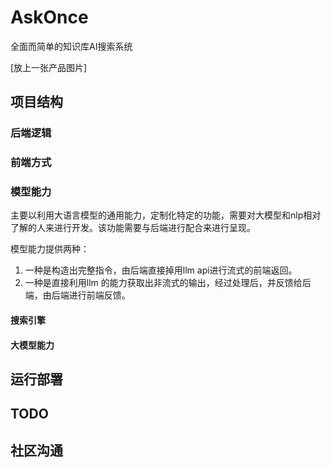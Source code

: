 # AskOnce
全面而简单的知识库AI搜索系统

[放上一张产品图片]

## 项目结构

### 后端逻辑

### 前端方式

### 模型能力
主要以利用大语言模型的通用能力，定制化特定的功能，需要对大模型和nlp相对了解的人来进行开发。该功能需要与后端进行配合来进行呈现。

模型能力提供两种：
1. 一种是构造出完整指令，由后端直接掉用llm api进行流式的前端返回。
2. 一种是直接利用llm 的能力获取出非流式的输出，经过处理后，并反馈给后端，由后端进行前端反馈。



#### 搜索引擎

#### 大模型能力

## 运行部署

## TODO

## 社区沟通